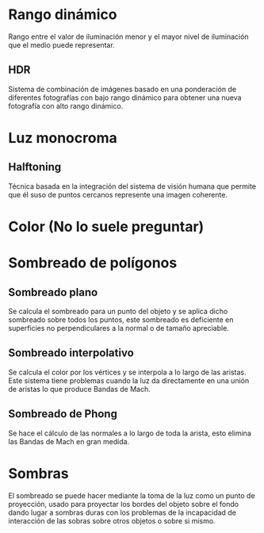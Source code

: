# Rango dinámico
Rango entre el valor de iluminación menor y el mayor nivel de iluminación que el medio puede representar.
## HDR
Sistema de combinación de imágenes basado en una ponderación de diferentes fotografías con bajo rango dinámico para obtener una nueva fotografía con alto rango dinámico.
# Luz monocroma
## Halftoning
Técnica basada en la integración del sistema de visión humana que permite que él suso de puntos cercanos represente una imagen coherente.
# Color (No lo suele preguntar)
# Sombreado de polígonos
## Sombreado plano
Se calcula el sombreado para un punto del objeto y se aplica dicho sombreado sobre todos los puntos, este sombreado es deficiente en superficies no perpendiculares a la normal o de tamaño apreciable.
## Sombreado interpolativo
Se calcula el color por los vértices y se interpola a lo largo de las aristas. Este sistema tiene problemas cuando la luz da directamente en una unión de aristas lo que produce Bandas de Mach.
## Sombreado de Phong
Se hace el cálculo de las normales a lo largo de toda la arista, esto elimina las Bandas de Mach en gran medida.
# Sombras
El sombreado se puede hacer mediante la toma de la luz como un punto de proyección, usado para proyectar los bordes del objeto sobre el fondo dando lugar a sombras duras con los problemas de la incapacidad de interacción de las sobras sobre otros objetos o sobre si mismo.